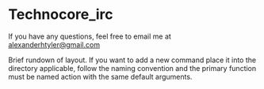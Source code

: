 # Technocore_irc

If you have any questions, feel free to email me at alexanderhtyler@gmail.com

Brief rundown of layout. If you want to add a new command place it into the directory applicable,
follow the naming convention and the primary function must be named action with the same default arguments.

